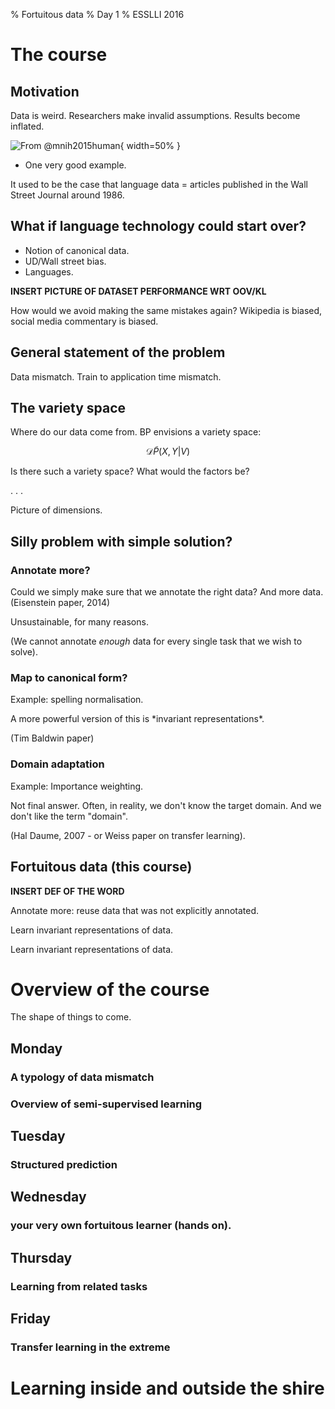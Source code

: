 % Fortuitous data
% Day 1
% ESSLLI 2016

# The course

<style type="text/css">
p { text-align: left; }
</style>

## Motivation

Data is weird. Researchers make invalid assumptions. Results become inflated.

![From @mnih2015human](breakout-machine-learning.gif){ width=50% }

- One very good example. 

It used to be the case that language data = articles published in the Wall Street Journal around 1986.

## What if language technology could start over?

- Notion of canonical data.
- UD/Wall street bias. 
- Languages. 

**INSERT PICTURE OF DATASET PERFORMANCE WRT OOV/KL**

How would we avoid making the same mistakes again? Wikipedia is biased, social media commentary is biased. 

## General statement of the problem

Data mismatch. Train to application time mismatch. 

## The variety space

Where do our data come from. BP envisions a variety space:

$$\mathcal{D} \tilde P(X, Y|V)$$

Is there such a variety space? What would the factors be?

. . .

Picture of dimensions. 


## Silly problem with simple solution?

### Annotate more?

Could we simply make sure that we annotate the right data? And more data. (Eisenstein paper, 2014)

<aside class="note">
Unsustainable, for many reasons. 

(We cannot annotate *enough* data for every single task that we wish to solve). 
</aside>


### Map to canonical form?

Example: spelling normalisation.

<aside class="note">
A more powerful version of this is *invariant representations*. 
</aside>

(Tim Baldwin paper)

### Domain adaptation

Example: Importance weighting. 

Not final answer. Often, in reality, we don't know the target domain. And we don't like the term "domain". 

(Hal Daume, 2007 - or Weiss paper on transfer learning).

## Fortuitous data (this course)

**INSERT DEF OF THE WORD**

Annotate more: reuse data that was not explicitly annotated. 

Learn invariant representations of data.

Learn invariant representations of data.

# Overview of the course

The shape of things to come.

## Monday

### A typology of data mismatch
### Overview of semi-supervised learning

## Tuesday

### Structured prediction

## Wednesday

### your very own fortuitous learner (hands on).

## Thursday

### Learning from related tasks

## Friday

### Transfer learning in the extreme 

# Learning inside and outside the shire
# 



